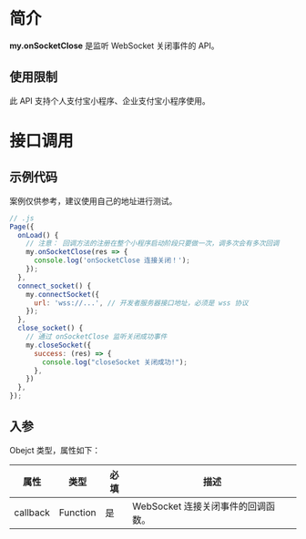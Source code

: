 # 简介

**my.onSocketClose** 是监听 WebSocket 关闭事件的 API。

## 使用限制

此 API 支持个人支付宝小程序、企业支付宝小程序使用。

# 接口调用

## 示例代码

案例仅供参考，建议使用自己的地址进行测试。

```javascript
// .js
Page({
  onLoad() {
    // 注意： 回调方法的注册在整个小程序启动阶段只要做一次，调多次会有多次回调
    my.onSocketClose(res => {
      console.log('onSocketClose 连接关闭！');
    });
  },
  connect_socket() {
    my.connectSocket({
      url: 'wss://...', // 开发者服务器接口地址，必须是 wss 协议
    });
  },
  close_socket() {
    // 通过 onSocketClose 监听关闭成功事件
    my.closeSocket({
      success: (res) => {
        console.log("closeSocket 关闭成功!");
      },
    })
  },
});
```

## 入参

Obejct 类型，属性如下：

| **属性** | **类型** | **必填** | **描述**                           |
| -------- | -------- | -------- | ---------------------------------- |
| callback | Function | 是       | WebSocket 连接关闭事件的回调函数。 |
